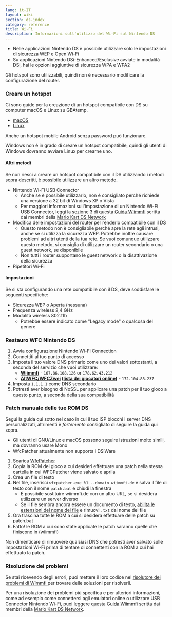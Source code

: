 ```yaml
---
lang: it-IT
layout: wiki
section: ds-index
category: reference
title: Wi-Fi
description: Informazioni sull'utilizzo del Wi-Fi sul Nintendo DS
---
```


- Nelle applicazioni Nintendo DS è possibile utilizzare solo le impostazioni di sicurezza WEP e Open Wi-Fi
- Su applicazioni Nintendo DSi-Enhanced/Esclusive avviate in modalità DSi, hai le opzioni aggiuntive di sicurezza WPA e WPA2

Gli hotspot sono utilizzabili, quindi non è necessario modificare la configurazione del router.

### Creare un hotspot
Ci sono guide per la creazione di un hotspot compatibile con DS su computer macOS e Linux su GBAtemp.
- [macOS](https://gbatemp.net/threads/571658)
- [Linux](https://gbatemp.net/threads/543283)

Anche un hotspot mobile Android senza password può funzionare.

Windows non è in grado di creare un hotspot compatibile, quindi gli utenti di Windows dovranno avviare Linux per crearne uno.
#### Altri metodi
Se non riesci a creare un hotspot compatibile con il DS utilizzando i metodi sopra descritti, è possibile utilizzare un altro metodo.
- Nintendo Wi-Fi USB Connector
  - Anche se è possibile utilizzarlo, non è consigliato perché richiede una versione a 32 bit di Windows XP o Vista
  - Per maggiori informazioni sull'impostazione di un Nintendo Wi-Fi USB Connector, leggi la sezione 3 di questa [Guida Wiimmfi](https://docs.google.com/document/d/1f3PChwQig40UaiPXlh-Gi5CggGiBPzyrpiecLZlT8ZE/edit?usp=sharing) scritta dai membri della [Mario Kart DS Network](https://discord.gg/pa9bea6)
- Modifica delle impostazioni del router per renderlo compatibile con il DS
  - Questo metodo non è consigliabile perché apre la rete agli intrusi, anche se si utilizza la sicurezza WEP. Potrebbe inoltre causare problemi ad altri utenti della tua rete. Se vuoi comunque utilizzare questo metodo, si consiglia di utilizzare un router secondario o una guest network, se disponibile
  - Non tutti i router supportano le guest network o la disattivazione della sicurezza
- Ripetitori Wi-Fi

#### Impostazioni
Se si sta configurando una rete compatibile con il DS, deve soddisfare le seguenti specifiche:
- Sicurezza WEP o Aperta (nessuna)
- Frequenza wireless 2,4 GHz
- Modalità wireless 802.11b
  - Potrebbe essere indicato come "Legacy mode" o qualcosa del genere

### Restauro WFC Nintendo DS
1. Avvia configurazione Nintendo Wi-Fi Connection
1. Connettiti al tuo punto di accesso
1. Imposta il tuo valore DNS primario come uno dei valori sottostanti, a seconda del servizio che vuoi utilizzare:
   - **[Wiimmfi](https://wiimmfi.de)** - `167.86.108.126` or `178.62.43.212`
   - **[AltWFC/WFCZwei](https://save-nintendo-wifi.com/) ([lista dei giocatori online](http://zwei.moe:9001))** - `172.104.88.237`
1. Imposta `1.1.1.1` come DNS secondario
1. Potresti aver bisogno di NoSSL per applicare una patch per il tuo gioco a questo punto, a seconda della sua compatibilità

### Patch manuale delle tue ROM DS
Segui la guida qui sotto nel caso in cui il tuo ISP blocchi i server DNS personalizzati, altrimenti è *fortemente* consigliato di seguire la guida qui sopra.

- Gli utenti di GNU/Linux e macOS possono seguire istruzioni molto simili, ma dovranno usare Mono
- WfcPatcher attualmente non supporta i DSiWare

1. Scarica [WfcPatcher](https://github.com/AdmiralCurtiss/WfcPatcher/releases)
1. Copia la ROM del gioco a cui desideri effettuare una patch nella stessa cartella in cui WFCPatcher viene salvato e aprila
1. Crea un file di testo
1. Nel file, inserisci `wfcpatcher.exe %1 --domain wiimmfi.de` e salva il file di testo con il nome `patch.bat` e chiudi la finestra
   - È possibile sostituire wiimmfi.de con un altro URL, se si desidera utilizzare un server diverso
   - Se il file sembra ancora essere un documento di testo, [abilita le estensioni del nome del file](https://dsi.cfw.guide/file-extensions-%28windows%29) e rimuovi `.txt` dal nome del file
1. Ora trascina tutte le ROM a cui si desidera effettuare delle patch su patch.bat
1. Fatto! le ROM a cui sono state applicate le patch saranno quelle che finiscono in (wiimmfi)

Non dimenticare di rimuovere qualsiasi DNS che potresti aver salvato sulle impostazioni Wi-Fi prima di tentare di connetterti con la ROM a cui hai effettuato la patch.

### Risoluzione dei problemi
Se stai ricevendo degli errori, puoi mettere il loro codice nel [risolutore dei problemi di Wimmfi ](https://wiimmfi.de/error) per trovare delle soluzioni per risolverli.

Per una risoluzione dei problemi più specifica e per ulteriori informazioni, come ad esempio come connettersi agli emulatori online o utilizzare USB Connector Nintendo Wi-Fi, puoi leggere questa [Guida Wiimmfi](https://docs.google.com/document/d/1f3PChwQig40UaiPXlh-Gi5CggGiBPzyrpiecLZlT8ZE/edit?usp=sharing) scritta dai membri della [Mario Kart DS Network](https://discord.gg/pa9bea6).
